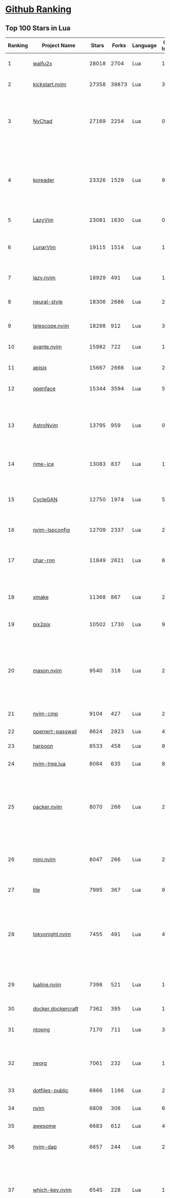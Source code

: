 [Github Ranking](../README.md)
==========

## Top 100 Stars in Lua

| Ranking | Project Name | Stars | Forks | Language | Open Issues | Description | Last Commit |
| ------- | ------------ | ----- | ----- | -------- | ----------- | ----------- | ----------- |
| 1 | [waifu2x](https://github.com/nagadomi/waifu2x) | 28018 | 2704 | Lua | 152 | Image Super-Resolution for Anime-Style Art | 2023-05-04T00:50:48Z |
| 2 | [kickstart.nvim](https://github.com/nvim-lua/kickstart.nvim) | 27358 | 39873 | Lua | 32 | A launch point for your personal nvim configuration | 2025-05-22T21:10:05Z |
| 3 | [NvChad](https://github.com/NvChad/NvChad) | 27169 | 2254 | Lua | 0 | Blazing fast Neovim framework providing solid defaults and a beautiful UI, enhancing your neovim experience. | 2025-09-20T00:57:51Z |
| 4 | [koreader](https://github.com/koreader/koreader) | 23326 | 1529 | Lua | 996 | An ebook reader application supporting PDF, DjVu, EPUB, FB2 and many more formats, running on Cervantes, Kindle, Kobo, PocketBook and Android devices | 2025-09-26T07:29:30Z |
| 5 | [LazyVim](https://github.com/LazyVim/LazyVim) | 23081 | 1630 | Lua | 0 | Neovim config for the lazy | 2025-09-26T14:04:37Z |
| 6 | [LunarVim](https://github.com/LunarVim/LunarVim) | 19115 | 1514 | Lua | 15 | 🌙 LunarVim is an IDE layer for Neovim. Completely free and community driven. | 2025-06-05T15:05:30Z |
| 7 | [lazy.nvim](https://github.com/folke/lazy.nvim) | 18929 | 491 | Lua | 12 | 💤 A modern plugin manager for Neovim | 2025-08-12T01:14:58Z |
| 8 | [neural-style](https://github.com/jcjohnson/neural-style) | 18306 | 2686 | Lua | 290 | Torch implementation of neural style algorithm | 2018-02-23T01:21:20Z |
| 9 | [telescope.nvim](https://github.com/nvim-telescope/telescope.nvim) | 18298 | 912 | Lua | 391 | Find, Filter, Preview, Pick. All lua, all the time. | 2025-05-12T01:21:28Z |
| 10 | [avante.nvim](https://github.com/yetone/avante.nvim) | 15982 | 722 | Lua | 119 | Use your Neovim like using Cursor AI IDE! | 2025-09-22T05:39:29Z |
| 11 | [apisix](https://github.com/apache/apisix) | 15667 | 2666 | Lua | 281 | The Cloud-Native API Gateway and AI Gateway | 2025-09-24T10:40:20Z |
| 12 | [openface](https://github.com/cmusatyalab/openface) | 15344 | 3594 | Lua | 5 | Face recognition with deep neural networks. | 2024-10-04T12:59:04Z |
| 13 | [AstroNvim](https://github.com/AstroNvim/AstroNvim) | 13795 | 959 | Lua | 0 | AstroNvim is an aesthetic and feature-rich neovim config that is extensible and easy to use with a great set of plugins  | 2025-09-26T15:05:45Z |
| 14 | [rime-ice](https://github.com/iDvel/rime-ice) | 13083 | 837 | Lua | 16 | Rime 配置：雾凇拼音 \| 长期维护的简体词库 | 2025-09-26T04:19:11Z |
| 15 | [CycleGAN](https://github.com/junyanz/CycleGAN) | 12750 | 1974 | Lua | 58 | Software that can generate photos from paintings,  turn horses into zebras,  perform style transfer, and more. | 2023-09-12T19:48:53Z |
| 16 | [nvim-lspconfig](https://github.com/neovim/nvim-lspconfig) | 12709 | 2337 | Lua | 24 | Quickstart configs for Nvim LSP | 2025-09-25T20:30:01Z |
| 17 | [char-rnn](https://github.com/karpathy/char-rnn) | 11849 | 2621 | Lua | 88 | Multi-layer Recurrent Neural Networks (LSTM, GRU, RNN) for character-level language models in Torch | 2023-10-24T17:15:27Z |
| 18 | [xmake](https://github.com/xmake-io/xmake) | 11368 | 867 | Lua | 224 | 🔥 A cross-platform build utility based on Lua | 2025-09-26T14:35:08Z |
| 19 | [pix2pix](https://github.com/phillipi/pix2pix) | 10502 | 1730 | Lua | 90 | Image-to-image translation with conditional adversarial nets | 2021-06-06T12:09:47Z |
| 20 | [mason.nvim](https://github.com/mason-org/mason.nvim) | 9540 | 318 | Lua | 242 | Portable package manager for Neovim that runs everywhere Neovim runs. Easily install and manage LSP servers, DAP servers, linters, and formatters. | 2025-08-07T04:52:33Z |
| 21 | [nvim-cmp](https://github.com/hrsh7th/nvim-cmp) | 9104 | 427 | Lua | 272 | A completion plugin for neovim coded in Lua. | 2025-04-13T03:23:19Z |
| 22 | [openwrt-passwall](https://github.com/xiaorouji/openwrt-passwall) | 8624 | 2823 | Lua | 4 | None | 2025-09-23T13:39:11Z |
| 23 | [harpoon](https://github.com/ThePrimeagen/harpoon) | 8533 | 458 | Lua | 93 | None | 2025-02-10T21:22:07Z |
| 24 | [nvim-tree.lua](https://github.com/nvim-tree/nvim-tree.lua) | 8084 | 635 | Lua | 87 | A file explorer tree for neovim written in lua | 2025-09-25T08:05:58Z |
| 25 | [packer.nvim](https://github.com/wbthomason/packer.nvim) | 8070 | 266 | Lua | 259 | A use-package inspired plugin manager for Neovim. Uses native packages, supports Luarocks dependencies, written in Lua, allows for expressive config | 2024-03-05T19:20:31Z |
| 26 | [mini.nvim](https://github.com/nvim-mini/mini.nvim) | 8047 | 266 | Lua | 29 | Library of 40+ independent Lua modules improving Neovim experience with minimal effort | 2025-09-26T15:08:44Z |
| 27 | [lite](https://github.com/rxi/lite) | 7995 | 367 | Lua | 91 | A lightweight text editor written in Lua | 2023-09-20T16:35:31Z |
| 28 | [tokyonight.nvim](https://github.com/folke/tokyonight.nvim) | 7455 | 491 | Lua | 4 | 🏙  A clean, dark Neovim theme written in Lua, with support for lsp, treesitter and lots of plugins. Includes additional themes for Kitty, Alacritty, iTerm and Fish. | 2025-09-25T12:05:38Z |
| 29 | [lualine.nvim](https://github.com/nvim-lualine/lualine.nvim) | 7398 | 521 | Lua | 180 | A blazing fast and easy to configure neovim statusline plugin written in pure lua. | 2025-08-12T03:50:49Z |
| 30 | [docker.dockercraft](https://github.com/docker-archive-public/docker.dockercraft) | 7362 | 395 | Lua | 15 | Docker + Minecraft = Dockercraft | 2021-06-15T14:24:53Z |
| 31 | [ntopng](https://github.com/ntop/ntopng) | 7170 | 711 | Lua | 328 | Web-based Traffic and Security Network Traffic Monitoring | 2025-09-26T19:15:21Z |
| 32 | [neorg](https://github.com/nvim-neorg/neorg) | 7061 | 232 | Lua | 191 | Modernity meets insane extensibility. The future of organizing your life in Neovim. | 2025-09-24T00:45:31Z |
| 33 | [dotfiles-public](https://github.com/craftzdog/dotfiles-public) | 6866 | 1166 | Lua | 20 | My personal dotfiles | 2025-07-17T07:40:26Z |
| 34 | [nvim](https://github.com/catppuccin/nvim) | 6808 | 306 | Lua | 6 | 🍨 Soothing pastel theme for (Neo)vim | 2025-09-25T13:47:07Z |
| 35 | [awesome](https://github.com/awesomeWM/awesome) | 6683 | 612 | Lua | 470 | awesome window manager | 2025-05-17T18:32:58Z |
| 36 | [nvim-dap](https://github.com/mfussenegger/nvim-dap) | 6657 | 244 | Lua | 28 | Debug Adapter Protocol client implementation for Neovim | 2025-09-20T06:06:43Z |
| 37 | [which-key.nvim](https://github.com/folke/which-key.nvim) | 6545 | 228 | Lua | 11 | 💥   Create key bindings that stick. WhichKey helps you remember your Neovim keymaps, by showing available keybindings in a popup as you type. | 2025-09-23T15:02:25Z |
| 38 | [trouble.nvim](https://github.com/folke/trouble.nvim) | 6443 | 205 | Lua | 6 | 🚦 A pretty diagnostics, references, telescope results, quickfix and location list to help you solve all the trouble your code is causing. | 2025-09-19T10:02:29Z |
| 39 | [gitsigns.nvim](https://github.com/lewis6991/gitsigns.nvim) | 6178 | 239 | Lua | 32 | Git integration for buffers | 2025-09-26T15:35:05Z |
| 40 | [snacks.nvim](https://github.com/folke/snacks.nvim) | 6013 | 321 | Lua | 64 | 🍿 A collection of QoL plugins for Neovim | 2025-09-25T11:02:10Z |
| 41 | [VeryNginx](https://github.com/alexazhou/VeryNginx) | 5994 | 957 | Lua | 108 |  A very powerful and friendly  nginx base on lua-nginx-module( openresty ) which provide WAF, Control Panel, and Dashboards.  | 2020-06-30T07:07:17Z |
| 42 | [lsyncd](https://github.com/lsyncd/lsyncd) | 5934 | 477 | Lua | 176 | Lsyncd (Live Syncing Daemon) synchronizes local directories with remote targets | 2024-11-27T15:11:27Z |
| 43 | [oil.nvim](https://github.com/stevearc/oil.nvim) | 5733 | 173 | Lua | 92 | Neovim file explorer: edit your filesystem like a buffer | 2025-08-21T01:23:38Z |
| 44 | [lite-xl](https://github.com/lite-xl/lite-xl) | 5698 | 276 | Lua | 222 | A lightweight text editor written in Lua | 2025-09-13T15:16:54Z |
| 45 | [obsidian.nvim](https://github.com/epwalsh/obsidian.nvim) | 5623 | 246 | Lua | 164 | Obsidian 🤝 Neovim | 2025-05-12T18:01:13Z |
| 46 | [Neovim-from-scratch](https://github.com/LunarVim/Neovim-from-scratch) | 5538 | 1135 | Lua | 66 | 📚 A Neovim config designed from scratch to be understandable | 2024-07-22T20:44:57Z |
| 47 | [kanagawa.nvim](https://github.com/rebelot/kanagawa.nvim) | 5501 | 205 | Lua | 51 | NeoVim dark colorscheme inspired by the colors of the famous painting by Katsushika Hokusai. | 2025-05-21T11:50:30Z |
| 48 | [codecompanion.nvim](https://github.com/olimorris/codecompanion.nvim) | 5350 | 305 | Lua | 1 | ✨ AI Coding, Vim Style | 2025-09-26T17:46:34Z |
| 49 | [blink.cmp](https://github.com/Saghen/blink.cmp) | 5339 | 302 | Lua | 99 | Performant, batteries-included completion plugin for Neovim  | 2025-09-26T16:38:59Z |
| 50 | [noice.nvim](https://github.com/folke/noice.nvim) | 5329 | 150 | Lua | 13 | 💥 Highly experimental plugin that completely replaces the UI for messages, cmdline and the popupmenu. | 2025-02-11T19:04:52Z |
| 51 | [toggleterm.nvim](https://github.com/akinsho/toggleterm.nvim) | 5125 | 193 | Lua | 63 | A neovim lua plugin to help easily manage multiple terminal windows | 2025-03-09T09:20:40Z |
| 52 | [diffview.nvim](https://github.com/sindrets/diffview.nvim) | 4961 | 146 | Lua | 95 | Single tabpage interface for easily cycling through diffs for all modified files for any git rev. | 2024-08-02T16:45:51Z |
| 53 | [PathOfBuilding](https://github.com/PathOfBuildingCommunity/PathOfBuilding) | 4908 | 2183 | Lua | 771 | Offline build planner for Path of Exile. | 2025-09-26T12:12:49Z |
| 54 | [neo-tree.nvim](https://github.com/nvim-neo-tree/neo-tree.nvim) | 4903 | 268 | Lua | 168 | Neovim plugin to manage the file system and other tree like structures. | 2025-09-26T09:51:09Z |
| 55 | [neogit](https://github.com/NeogitOrg/neogit) | 4841 | 290 | Lua | 125 | An interactive and powerful Git interface for Neovim, inspired by Magit | 2025-09-26T07:30:48Z |
| 56 | [DenseNet](https://github.com/liuzhuang13/DenseNet) | 4826 | 1071 | Lua | 28 | Densely Connected Convolutional Networks, In CVPR 2017 (Best Paper Award). | 2024-01-09T13:15:40Z |
| 57 | [indent-blankline.nvim](https://github.com/lukas-reineke/indent-blankline.nvim) | 4738 | 112 | Lua | 19 | Indent guides  for Neovim | 2025-03-17T15:20:19Z |
| 58 | [conform.nvim](https://github.com/stevearc/conform.nvim) | 4496 | 247 | Lua | 66 | Lightweight yet powerful formatter plugin for Neovim | 2025-08-27T22:45:45Z |
| 59 | [Comment.nvim](https://github.com/numToStr/Comment.nvim) | 4459 | 166 | Lua | 50 | :brain: :muscle: // Smart and powerful comment plugin for neovim. Supports treesitter, dot repeat, left-right/up-down motions, hooks, and more | 2024-08-19T16:47:28Z |
| 60 | [fast-neural-style](https://github.com/jcjohnson/fast-neural-style) | 4334 | 817 | Lua | 126 | Feedforward style transfer | 2023-10-03T20:54:31Z |
| 61 | [CorsixTH](https://github.com/CorsixTH/CorsixTH) | 4266 | 375 | Lua | 220 | Open source clone of Theme Hospital | 2025-09-25T20:07:54Z |
| 62 | [LuaSnip](https://github.com/L3MON4D3/LuaSnip) | 4092 | 257 | Lua | 115 | Snippet Engine for Neovim written in Lua. | 2025-09-15T17:19:57Z |
| 63 | [nvim-config](https://github.com/jdhao/nvim-config) | 4083 | 580 | Lua | 6 | A modern Neovim configuration with full battery for Python, Lua, C++, Markdown, LaTeX, and more... | 2025-09-24T19:30:52Z |
| 64 | [bufferline.nvim](https://github.com/akinsho/bufferline.nvim) | 4065 | 223 | Lua | 67 | A snazzy bufferline for Neovim | 2025-01-14T16:03:57Z |
| 65 | [vim-be-good](https://github.com/ThePrimeagen/vim-be-good) | 4060 | 167 | Lua | 41 | vim-be-good is a nvim plugin designed to make you better at Vim Movements.  | 2024-12-05T02:01:17Z |
| 66 | [lsp-zero.nvim](https://github.com/VonHeikemen/lsp-zero.nvim) | 4024 | 94 | Lua | 0 | A starting point to setup some lsp related features in neovim. | 2025-07-11T12:12:32Z |
| 67 | [ngx_lua_waf](https://github.com/loveshell/ngx_lua_waf) | 4014 | 1458 | Lua | 0 | ngx_lua_waf是一个基于lua-nginx-module(openresty)的web应用防火墙 | 2024-03-17T12:14:30Z |
| 68 | [ChatGPT.nvim](https://github.com/jackMort/ChatGPT.nvim) | 4005 | 338 | Lua | 101 | ChatGPT Neovim Plugin: Effortless Natural Language Generation with OpenAI's ChatGPT API | 2024-10-12T08:08:29Z |
| 69 | [nvim-surround](https://github.com/kylechui/nvim-surround) | 3923 | 69 | Lua | 8 | Add/change/delete surrounding delimiter pairs with ease. Written with :heart: in Lua. | 2025-09-20T22:49:19Z |
| 70 | [luvit](https://github.com/luvit/luvit) | 3913 | 376 | Lua | 89 | Lua + libUV + jIT = pure awesomesauce | 2025-01-16T23:10:02Z |
| 71 | [ant](https://github.com/ejoy/ant) | 3907 | 405 | Lua | 10 | Ant game engine | 2025-03-24T06:29:15Z |
| 72 | [lua-language-server](https://github.com/LuaLS/lua-language-server) | 3903 | 384 | Lua | 626 | A language server that offers Lua language support - programmed in Lua | 2025-09-26T16:29:53Z |
| 73 | [init.lua](https://github.com/ThePrimeagen/init.lua) | 3847 | 673 | Lua | 36 | None | 2025-09-11T17:57:40Z |
| 74 | [todo-comments.nvim](https://github.com/folke/todo-comments.nvim) | 3839 | 118 | Lua | 2 | ✅  Highlight, list and search todo comments in your projects | 2025-01-14T17:03:48Z |
| 75 | [dotfiles](https://github.com/elenapan/dotfiles) | 3796 | 178 | Lua | 15 | There is no place like ~/ | 2025-09-17T18:43:19Z |
| 76 | [nvim-autopairs](https://github.com/windwp/nvim-autopairs) | 3796 | 131 | Lua | 10 | autopairs for neovim written in lua | 2025-09-26T03:40:32Z |
| 77 | [fzf-lua](https://github.com/ibhagwan/fzf-lua) | 3756 | 220 | Lua | 4 | Improved fzf.vim written in lua | 2025-09-23T00:33:07Z |
| 78 | [copilot.lua](https://github.com/zbirenbaum/copilot.lua) | 3742 | 146 | Lua | 24 | Fully featured & enhanced replacement for copilot.vim complete with API for interacting with Github Copilot | 2025-09-27T01:59:06Z |
| 79 | [fairseq-lua](https://github.com/facebookresearch/fairseq-lua) | 3738 | 612 | Lua | 16 | Facebook AI Research Sequence-to-Sequence Toolkit | 2021-09-17T09:21:31Z |
| 80 | [nightfox.nvim](https://github.com/EdenEast/nightfox.nvim) | 3716 | 164 | Lua | 20 | 🦊A highly customizable theme for vim and neovim with support for lsp, treesitter and a variety of plugins. | 2025-02-09T17:21:50Z |
| 81 | [lspsaga.nvim](https://github.com/nvimdev/lspsaga.nvim) | 3695 | 298 | Lua | 88 | improve neovim lsp experience | 2025-06-25T09:55:48Z |
| 82 | [dev-environment-files](https://github.com/josean-dev/dev-environment-files) | 3688 | 869 | Lua | 31 | None | 2025-07-29T17:47:13Z |
| 83 | [oh-my-rime](https://github.com/Mintimate/oh-my-rime) | 3674 | 240 | Lua | 7 | The Simple Config Template Of Rime By Mintimate.   | 2025-09-05T08:43:13Z |
| 84 | [vulscan](https://github.com/scipag/vulscan) | 3670 | 687 | Lua | 0 | Advanced vulnerability scanning with Nmap NSE | 2024-09-11T04:12:49Z |
| 85 | [null-ls.nvim](https://github.com/jose-elias-alvarez/null-ls.nvim) | 3618 | 767 | Lua | 71 | Use Neovim as a language server to inject LSP diagnostics, code actions, and more via Lua. | 2023-10-03T08:04:11Z |
| 86 | [openresty-best-practices](https://github.com/moonbingbing/openresty-best-practices) | 3618 | 875 | Lua | 36 | None | 2024-06-13T09:29:15Z |
| 87 | [mason-lspconfig.nvim](https://github.com/mason-org/mason-lspconfig.nvim) | 3616 | 216 | Lua | 80 | Extension to mason.nvim that makes it easier to use lspconfig with mason.nvim. | 2025-09-21T10:06:37Z |
| 88 | [luarocks](https://github.com/luarocks/luarocks) | 3572 | 461 | Lua | 213 | LuaRocks is the package manager for the Lua programming language. | 2025-07-27T07:08:14Z |
| 89 | [tarantool](https://github.com/tarantool/tarantool) | 3563 | 391 | Lua | 1437 | Get your data in RAM. Get compute close to data. Enjoy the performance. | 2025-09-26T15:10:54Z |
| 90 | [yoru](https://github.com/raexera/yoru) | 3557 | 209 | Lua | 38 | A custom Linux environment built on AwesomeWM | 2024-08-02T02:19:16Z |
| 91 | [cdn-up-and-running](https://github.com/leandromoreira/cdn-up-and-running) | 3552 | 233 | Lua | 2 | CDN Up and Running - Building a CDN from Scratch to Learn about CDN, Nginx, Lua, Prometheus, Grafana, Load balancing, and Containers. | 2024-05-04T11:22:59Z |
| 92 | [flash.nvim](https://github.com/folke/flash.nvim) | 3528 | 56 | Lua | 7 | Navigate your code with search labels, enhanced character motions and Treesitter integration | 2025-09-17T08:08:01Z |
| 93 | [render-markdown.nvim](https://github.com/MeanderingProgrammer/render-markdown.nvim) | 3512 | 73 | Lua | 1 | Plugin to improve viewing Markdown files in Neovim | 2025-09-22T18:34:21Z |
| 94 | [orgmode](https://github.com/nvim-orgmode/orgmode) | 3498 | 165 | Lua | 98 | Orgmode clone written in Lua for Neovim 0.11.0+. | 2025-09-26T13:04:49Z |
| 95 | [nvim-notify](https://github.com/rcarriga/nvim-notify) | 3432 | 93 | Lua | 70 | A fancy, configurable, notification manager for NeoVim | 2025-09-06T20:22:11Z |
| 96 | [hardtime.nvim](https://github.com/m4xshen/hardtime.nvim) | 3424 | 45 | Lua | 9 | Break bad habits, master Vim motions | 2025-09-13T04:35:20Z |
| 97 | [rime](https://github.com/ssnhd/rime) | 3374 | 296 | Lua | 41 | Rime Squirrel 鼠须管配置文件（朙月拼音、小鹤双拼、自然码双拼） | 2025-08-26T09:02:47Z |
| 98 | [docker-jitsi-meet](https://github.com/jitsi/docker-jitsi-meet) | 3371 | 1485 | Lua | 29 | Jitsi Meet on Docker | 2025-09-26T16:04:13Z |
| 99 | [refactoring.nvim](https://github.com/ThePrimeagen/refactoring.nvim) | 3369 | 102 | Lua | 15 | The Refactoring library based off the Refactoring book by Martin Fowler | 2025-09-09T15:33:09Z |
| 100 | [moonscript](https://github.com/leafo/moonscript) | 3358 | 197 | Lua | 184 | :crescent_moon: A language that compiles to Lua | 2025-02-27T19:30:58Z |

